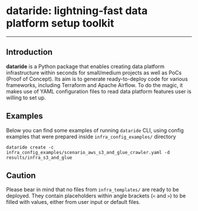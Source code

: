 
# dataride: lightning-fast data platform setup toolkit

---

## Introduction

**dataride** is a Python package that enables creating data platform infrastructure within seconds for small/medium projects as well as PoCs (Proof of Concept). Its aim is to generate ready-to-deploy code for various frameworks, including Terraform and Apache Airflow. To do the magic, it makes use of YAML configuration files to read data platform features user is willing to set up.

## Examples

Below you can find some examples of running `dataride` CLI, using config examples that were prepared inside `infra_config_examples/` directory

```
dataride create -c infra_config_examples/scenario_aws_s3_and_glue_crawler.yaml -d results/infra_s3_and_glue
```

## Caution

Please bear in mind that no files from `infra_templates/` are ready to be deployed. They contain placeholders within angle brackets (`<` and `>`) to be filled with values, either from user input or default files.

